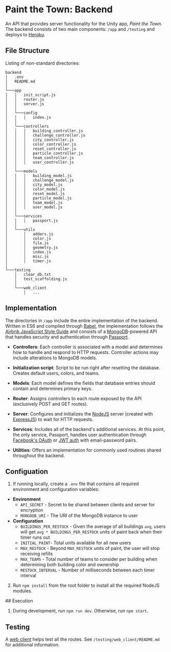 # Paint the Town: Backend

An API that provides server functionality for the Unity app, *Paint the Town*. The backend consists of two main components: `/app` and `/testing` and deploys to [Heroku](https://paint-the-town.herokuapp.com/api).

## File Structure

Listing of non-standard directories:

```
backend
│   .env
│   README.md
│
└───app
│   │   init_script.js
│   │   router.js
│   │   server.js
│   │
│   └───config
│   │   │   index.js
│   │
│   └───controllers
│   │   │   building_controller.js
│   │   │   challenge_controller.js
│   │   │   city_controller.js
│   │   │   color_controller.js
│   │   │   reset_controller.js
│   │   │   particle_controller.js
│   │   │   team_controller.js
│   │   │   user_controller.js
│   │
│   └───models
│   │   │   building_model.js
│   │   │   challenge_model.js
│   │   │   city_model.js
│   │   │   color_model.js
│   │   │   reset_model.js
│   │   │   particle_model.js
│   │   │   team_model.js
│   │   │   user_model.js
│   │
│   └───services
│   │   │   passport.js
│   │
│   └───utils
│       │   adders.js
│       │   color.js
│       │   file.js
│       │   geometry.js
│       │   index.js
│       │   misc.js
│       │   timer.js
│   
└───testing
    │   clear_db.txt
    │   test_scaffolding.js
    │
    └───web_client
        │   ...
```

## Implementation

The directories in `/app` include the entire implementation of the backend. Written in ES6 and compiled through [Babel](https://babeljs.io/), the implementation follows the [Airbnb JavaScript Style Guide](https://github.com/airbnb/javascript) and consists of a [MongoDB](https://www.mongodb.com/)-powered API that handles security and authentication through [Passport](http://www.passportjs.org/).

* **Controllers**: Each controller is associated with a model and determines how to handle and respond to HTTP requests. Controller actions may include alterations to MongoDB models.

* **Initialization script**: Script to be run right after resetting the database. Creates default users, colors, and teams.

* **Models**: Each model defines the fields that database entries should contain and determines primary keys.

* **Router**: Assigns controllers to each route exposed by the API (exclusively POST and GET routes).

* **Server**: Configures and initializes the [NodeJS](https://nodejs.org/en/) server (created with [ExpressJS](https://expressjs.com/)) to wait for HTTP requests.

* **Services**: Includes all of the backend's additional services. At this point, the only service, Passport, handles user authentication through [Facebook's OAuth](https://developers.facebook.com/docs/facebook-login) or [JWT auth](https://jwt.io/) with email-password pairs.

* **Utilities**: Offers an implementation for commonly used routines shared throughout the backend.

## Configuation

1. If running locally, create a `.env` file that contains all required environment and configuration variables:

  * **Environment**
    * `API_SECRET` - Secret to be shared between clients and server for encryption
    * `MONGODB_URI` - The URI of the MongoDB instance to user
  * **Configuration**
    * `BUILDINGS_PER_RESTOCK` - Given the average of all buildings `avg`, users will get `avg * BUILDINGS_PER_RESTOCK` units of paint back when their timer runs out
    * `INITIAL_PAINT`- Total units available for all new users
    * `MAX_RESTOCK` - Beyond `MAX_RESTOCK` units of paint, the user will stop receiving refills
    * `MAX_TEAMS` - Total number of teams to consider per building when determining both building color and ownership
    * `RESTOCK_INTERVAL` - Number of milliseconds between each timer interval


2. Run `npm install` from the root folder to install all the required NodeJS modules.

## Execution

1. During development, run `npm run dev`. Otherwise, run `npm start`.

## Testing
A [web client](https://paint-the-town.surge.sh/) helps test all the routes. See `/testing/web_client/README.md` for additional information.

